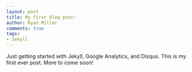 ```yaml
---
layout: post
title: My first blog post!
author: Ryan Miller
comments: true
tags:
- Jekyll
---
```

Just getting started with Jekyll, Google Analytics, and Disqus. This is my first ever post. More to come soon!
